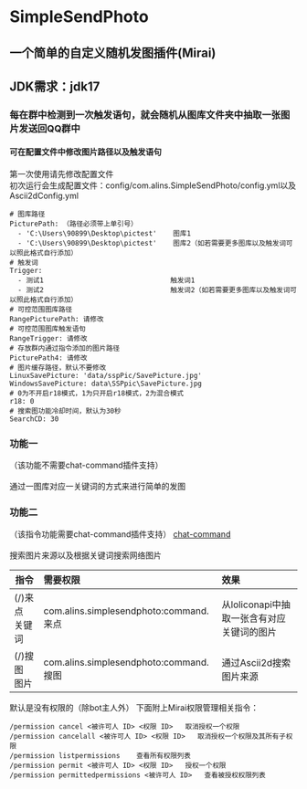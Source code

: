 # SimpleSendPhoto

## 一个简单的自定义随机发图插件(Mirai)
## JDK需求：jdk17
### 每在群中检测到一次触发语句，就会随机从图库文件夹中抽取一张图片发送回QQ群中
#### 可在配置文件中修改图片路径以及触发语句


第一次使用请先修改配置文件  
初次运行会生成配置文件：config/com.alins.SimpleSendPhoto/config.yml以及Ascii2dConfig.yml
```
# 图库路径
PicturePath: （路径必须带上单引号）
  - 'C:\Users\90899\Desktop\pictest'    图库1
  - 'C:\Users\90899\Desktop\pictest'    图库2（如若需要更多图库以及触发词可以照此格式自行添加）
# 触发词
Trigger: 
  - 测试1                               触发词1
  - 测试2                               触发词2（如若需要更多图库以及触发词可以照此格式自行添加）
# 可控范围图库路径
RangePicturePath: 请修改
# 可控范围图库触发语句
RangeTrigger: 请修改
# 存放群内通过指令添加的图片路径
PicturePath4: 请修改
# 图片缓存路径，默认不要修改
LinuxSavePicture: 'data/sspPic/SavePicture.jpg'
WindowsSavePicture: data\SSPpic\SavePicture.jpg
# 0为不开启r18模式，1为只开启r18模式，2为混合模式
r18: 0
# 搜索图功能冷却时间，默认为30秒
SearchCD: 30
```

### 功能一
（该功能不需要chat-command插件支持）<br><br>
通过一图库对应一关键词的方式来进行简单的发图

### 功能二
（该指令功能需要chat-command插件支持）
[chat-command](https://github.com/project-mirai/chat-command)<br><br>
搜索图片来源以及根据关键词搜索网络图片

| 指令        | 需要权限                                 | 效果                         |
|-----------|:-------------------------------------|:---------------------------|
| (/)来点 关键词 | com.alins.simplesendphoto:command.来点 | 从loliconapi中抽取一张含有对应关键词的图片 |
 | (/)搜图 图片  | com.alins.simplesendphoto:command.搜图 | 通过Ascii2d搜索图片来源|

默认是没有权限的（除bot主人外）
下面附上Mirai权限管理相关指令：
```
/permission cancel <被许可人 ID> <权限 ID>   取消授权一个权限
/permission cancelall <被许可人 ID> <权限 ID>   取消授权一个权限及其所有子权限
/permission listpermissions    查看所有权限列表
/permission permit <被许可人 ID> <权限 ID>   授权一个权限
/permission permittedpermissions <被许可人 ID>   查看被授权权限列表
```
